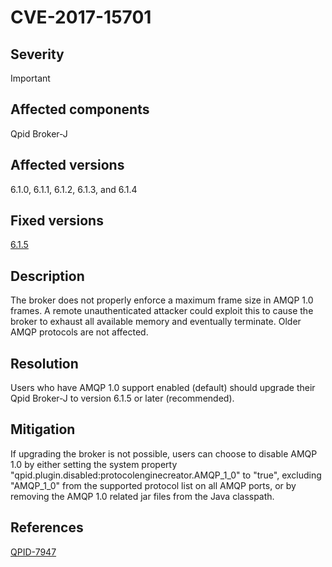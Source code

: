 # CVE-2017-15701

## Severity

Important

## Affected components

Qpid Broker-J

## Affected versions

6.1.0, 6.1.1, 6.1.2, 6.1.3, and 6.1.4

## Fixed versions

[6.1.5](/releases/qpid-java-6.1.5/index.html)

## Description

The broker does not properly enforce a maximum frame size in AMQP 1.0
frames.  A remote unauthenticated attacker could exploit this to cause
the broker to exhaust all available memory and eventually terminate.
Older AMQP protocols are not affected.

## Resolution

Users who have AMQP 1.0 support enabled (default) should upgrade their
Qpid Broker-J to version 6.1.5 or later (recommended).

## Mitigation

If upgrading the broker is not possible, users can choose to disable
AMQP 1.0 by either setting the system property
"qpid.plugin.disabled:protocolenginecreator.AMQP_1_0" to "true",
excluding "AMQP_1_0" from the supported protocol list on all AMQP
ports, or by removing the AMQP 1.0 related jar files from the Java
classpath.

## References

[QPID-7947](https://issues.apache.org/jira/browse/QPID-7947)

